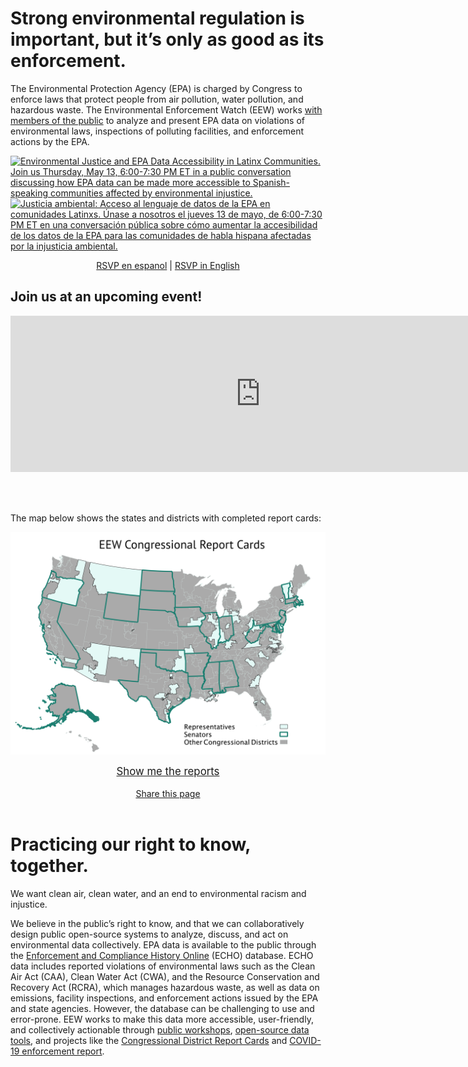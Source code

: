 <!--This is the main content file to edit for this page. It is embedded in src/pages/index.js, which adds additional content-->

# Strong environmental regulation is important, but it’s only as good as its enforcement.

The Environmental Protection Agency (EPA) is charged by Congress to enforce laws that protect people from air pollution, water pollution, and hazardous waste. The Environmental Enforcement Watch (EEW) works [with members of the public](/events) to analyze and present EPA data on violations of environmental laws, inspections of polluting facilities, and enforcement actions by the EPA.

<a href="https://www.eventbrite.com/e/justicia-ambiental-accesibilidad-de-datos-del-epa-para-comunidades-latinx-tickets-152799055087?aff=ebdsoporgprofile">![Environmental Justice and EPA Data Accessibility in Latinx Communities. Join us Thursday, May 13, 6:00-7:30 PM ET in a public conversation discussing how EPA data can be made more accessible to Spanish-speaking communities affected by environmental injustice.](https://img.evbuc.com/https%3A%2F%2Fcdn.evbuc.com%2Fimages%2F133732387%2F534258519949%2F1%2Foriginal.20210429-042548?w=800&auto=format%2Ccompress&q=75&sharp=10&rect=0%2C0%2C2160%2C1080&s=386068a149304c47cdd83a01eb11c4c4)</a>
<a href="https://www.eventbrite.com/e/environmental-justice-epa-data-language-access-in-latinx-communities-tickets-152380972591?aff=ebdsoporgprofile">![Justicia ambiental: Acceso al lenguaje de datos de la EPA en comunidades Latinxs. Únase a nosotros el jueves 13 de mayo, de 6:00-7:30 PM ET en una conversación pública sobre cómo aumentar la accesibilidad de los datos de la EPA para las comunidades de habla hispana afectadas por la injusticia ambiental.](https://img.evbuc.com/https%3A%2F%2Fcdn.evbuc.com%2Fimages%2F133696885%2F534258519949%2F1%2Foriginal.20210428-202634?w=800&auto=format%2Ccompress&q=75&sharp=10&rect=0%2C0%2C2160%2C1080&s=fd4de48bec9c111e0882dc3d919fb32b)

<bigger><center><a href="https://www.eventbrite.com/e/justicia-ambiental-accesibilidad-de-datos-del-epa-para-comunidades-latinx-tickets-152799055087?aff=ebdsoporgprofile">RSVP en espanol</a> | <a href="https://www.eventbrite.com/e/environmental-justice-epa-data-language-access-in-latinx-communities-tickets-152380972591?aff=ebdsoporgprofile">RSVP in English</a></center></bigger>

## Join us at an upcoming event!

<iframe src="https://calendar.google.com/calendar/embed?height=600&amp;wkst=1&amp;bgcolor=%23defaf6&amp;ctz=America%2FNew_York&amp;src=c280bXJsNjk5YWVhNTE5bnQxNzhwNTBwMzhAZ3JvdXAuY2FsZW5kYXIuZ29vZ2xlLmNvbQ&amp;color=%23defaf6&amp;mode=AGENDA&amp;showTabs=0&amp;showPrint=0&amp;showDate=0&amp;showNav=0&amp;showCalendars=0&amp;showTz=1&amp;showTitle=0" style="border-width:0" width="800" height="250" frameborder="0" scrolling="no"></iframe>

<br /><br />

The map below shows the states and districts with completed report cards:

<a href="/reports">![Map of representatives on EPA oversight committees, covered by EEW Congressional Report Cards project](eew-map.png)</a>

<center><a href="/reports"><big>Show me the reports</big></a></center>

<br />

<!--handy encoder if you want to change the tweet text: https://meyerweb.com/eric/tools/dencoder/ -->
<center><a href="https://twitter.com/intent/tweet?text=EPA%20is%20overseen%20by%20two%20congressional%20committees.%20%40EnviroDGI%20took%20a%20look%20at%20environmental%20enforcement%20in%20committee%20members%27%20home%20districts%3A%20environmentalenforcementwatch.org%20%23EEWatch" target=_blank rel=noopener >Share this page</a></center>

<br />


# Practicing our right to know, together.

We want clean air, clean water, and an end to environmental racism and injustice. 

We believe in the public’s right to know, and that we can collaboratively design public open-source systems to analyze, discuss, and act on environmental data collectively. EPA data is available to the public through the <a href="https://echo.epa.gov/" target=_blank rel=noopener >Enforcement and Compliance History Online</a> (ECHO) database. ECHO data includes reported violations of environmental laws such as the Clean Air Act (CAA), Clean Water Act (CWA), and the Resource Conservation and Recovery Act (RCRA), which manages hazardous waste, as well as data on emissions, facility inspections, and enforcement actions issued by the EPA and state agencies. However, the database can be challenging to use and error-prone. EEW works to make this data more accessible, user-friendly, and collectively actionable through <a href="/events">public workshops</a>, <a href="https://github.com/edgi-govdata-archiving" target=_blank rel=noopener >open-source data tools</a>, and projects like the <a href="/reports">Congressional District Report Cards</a> and <a href="https://envirodatagov.org/more-permission-to-pollute-the-decline-of-epa-enforcement-and-industry-compliance-during-covid/" target=_blank rel=noopener >COVID-19 enforcement report</a>.
